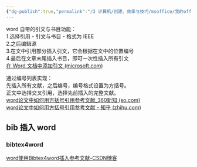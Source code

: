 ```yaml
---
{"dg-publish":true,"permalink":"/3 计算机/创建、效率与技巧/msoffice/我的office trick/word引文/","title":"word引文"}
---
```



word 自带的引文与书目功能：  
1.选择引用 - 引文与书目 - 格式为 IEEE  
2.之后编辑源  
3.在文中引用部分插入引文，它会根据在文中的位置编号  
4.最后在文章末尾插入书目，即可一次性插入所有引文  
[在 Word 文档中添加引文 (microsoft.com)](https://support.microsoft.com/zh-cn/office/%E5%9C%A8-word-%E6%96%87%E6%A1%A3%E4%B8%AD%E6%B7%BB%E5%8A%A0%E5%BC%95%E6%96%87-ab9322bb-a8d3-47f4-80c8-63c06779f127#bkmk_addcitations)

通过编号列表实现：  
先插入所有文献，之后编号，编号格式设置为方括号。  
正文中选择交叉引用，选择先前插入的完整文献。  
[word论文中如何用方括号引用参考文献_360新知 (so.com)](https://xinzhi.wenda.so.com/a/1661744207201778)  
[word论文中如何用方括号引用参考文献 - 知乎 (zhihu.com)](https://zhuanlan.zhihu.com/p/342024576)

## bib 插入 word
### bibtex4word
[word使用Bibtex4word插入参考文献-CSDN博客](https://blog.csdn.net/m0_37412775/article/details/120854017)